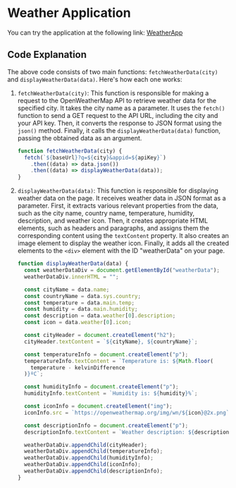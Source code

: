 # Weather Application

You can try the application at the following link: [WeatherApp](https://kiricode-weather-app.netlify.app)

## Code Explanation

The above code consists of two main functions: `fetchWeatherData(city)` and `displayWeatherData(data)`. Here's how each one works:

1.  `fetchWeatherData(city)`: This function is responsible for making a request to the OpenWeatherMap API to retrieve weather data for the specified city. It takes the city name as a parameter. It uses the `fetch()` function to send a GET request to the API URL, including the city and your API key. Then, it converts the response to JSON format using the `json()` method. Finally, it calls the `displayWeatherData(data)` function, passing the obtained data as an argument.

    ```javascript
    function fetchWeatherData(city) {
      fetch(`${baseUrl}?q=${city}&appid=${apiKey}`)
        .then((data) => data.json())
        .then((data) => displayWeatherData(data));
    }
    ```

2.  `displayWeatherData(data)`: This function is responsible for displaying weather data on the page. It receives weather data in JSON format as a parameter. First, it extracts various relevant properties from the data, such as the city name, country name, temperature, humidity, description, and weather icon. Then, it creates appropriate HTML elements, such as headers and paragraphs, and assigns them the corresponding content using the `textContent` property. It also creates an image element to display the weather icon. Finally, it adds all the created elements to the `<div>` element with the ID "weatherData" on your page.

    ```javascript
    function displayWeatherData(data) {
      const weatherDataDiv = document.getElementById("weatherData");
      weatherDataDiv.innerHTML = "";

      const cityName = data.name;
      const countryName = data.sys.country;
      const temperature = data.main.temp;
      const humidity = data.main.humidity;
      const description = data.weather[0].description;
      const icon = data.weather[0].icon;

      const cityHeader = document.createElement("h2");
      cityHeader.textContent = `${cityName}, ${countryName}`;

      const temperatureInfo = document.createElement("p");
      temperatureInfo.textContent = `Temperature is: ${Math.floor(
        temperature - kelvinDifference
      )}ºC`;

      const humidityInfo = document.createElement("p");
      humidityInfo.textContent = `Humidity is: ${humidity}%`;

      const iconInfo = document.createElement("img");
      iconInfo.src = `https://openweathermap.org/img/wn/${icon}@2x.png`;

      const descriptionInfo = document.createElement("p");
      descriptionInfo.textContent = `Weather description: ${description}`;

      weatherDataDiv.appendChild(cityHeader);
      weatherDataDiv.appendChild(temperatureInfo);
      weatherDataDiv.appendChild(humidityInfo);
      weatherDataDiv.appendChild(iconInfo);
      weatherDataDiv.appendChild(descriptionInfo);
    }
    ```
